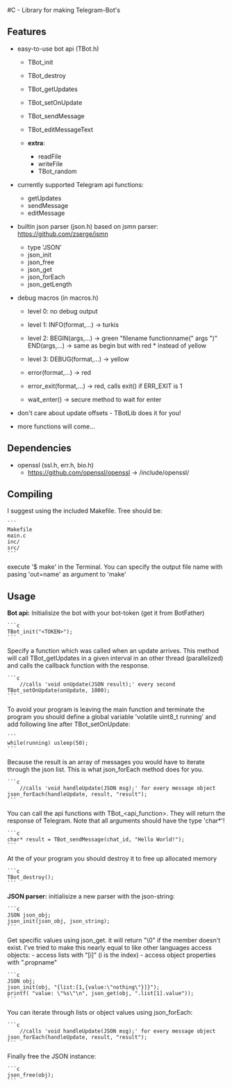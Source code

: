 
#C - Library for making Telegram-Bot's

Features
--------

- easy-to-use bot api (TBot.h)
	- TBot_init
	- TBot_destroy
	- TBot_getUpdates
	- TBot_setOnUpdate
	- TBot_sendMessage
	- TBot_editMessageText

	- **extra**:
		- readFile
		- writeFile
		- TBot_random

- currently supported Telegram api functions:
	- getUpdates
	- sendMessage
	- editMessage

- builtin json parser (json.h) based on jsmn parser: https://github.com/zserge/jsmn
	- type 'JSON'
	- json_init
	- json_free
	- json_get
	- json_forEach
	- json_getLength

- debug macros (in macros.h)
	- level 0: no debug output
	- level 1: INFO(format,...) -> turkis
	- level 2: BEGIN(args,...) -> green "filename functionname(" args ")"
	           END(args,...) -> same as begin but with red * instead of yellow
	- level 3: DEBUG(format,...) -> yellow

	- error(format,...) -> red
	- error_exit(format,...) -> red, calls exit() if ERR_EXIT is 1

	- wait_enter() -> secure method to wait for enter

- don't care about update offsets - TBotLib does it for you!

- more functions will come...


Dependencies
------------

- openssl (ssl.h, err.h, bio.h)
	- https://github.com/openssl/openssl -> /include/openssl/

Compiling
---------

I suggest using the included Makefile. Tree should be:

	```
	Makefile
	main.c
	inc/
	src/
	```

execute '$ make' in the Terminal.
You can specify the output file name with pasing 'out=name' as argument to 'make'

Usage
-----

**Bot api:**
Initialisize the bot with your bot-token (get it from BotFather)

	```c
	TBot_init("<TOKEN>");
	```

Specify a function which was called when an update arrives. This method will
call TBot_getUpdates in a given interval in an other thread (parallelized) and
calls the callback function with the response.

	```c
		//calls 'void onUpdate(JSON result);' every second
	TBot_setOnUpdate(onUpdate, 1000);
	```

To avoid your program is leaving the main function and terminate the program
you should define a global variable 'volatile uint8_t running' and add following
line after TBot_setOnUpdate:

	```
	while(running) usleep(50);
	```

Because the result is an array of messages you would have to iterate through the
json list. This is what json_forEach method does for you.

	```c
		//calls 'void handleUpdate(JSON msg);' for every message object
	json_forEach(handleUpdate, result, "result");
	```

You can call the api functions with TBot_<api_function>. They will return the
response of Telegram. Note that all arguments should have the type 'char*'!

	```c
	char* result = TBot_sendMessage(chat_id, "Hello World!");
	```

At the of your program you should destroy it to free up allocated memory

	```c
	TBot_destroy();
	```

**JSON parser:**
initialisize a new parser with the json-string:

	```c
	JSON json_obj;
	json_init(json_obj, json_string);
	```

Get specific values using json_get. it will return "\0" if the member doesn't exist.
I've tried to make this nearly equal to like other languages access objects:
	- access lists with "[i]" (i is the index)
	- access object properties with ".propname"

	```c
	JSON obj;
	json_init(obj, "{list:[1,{value:\"nothing\"}]}");
	printf( "value: \"%s\"\n", json_get(obj, ".list[1].value"));
	```

You can iterate through lists or object values using json_forEach:

	```c
		//calls 'void handleUpdate(JSON msg);' for every message object
	json_forEach(handleUpdate, result, "result");
	```

Finally free the JSON instance:

	```c
	json_free(obj);
	```
